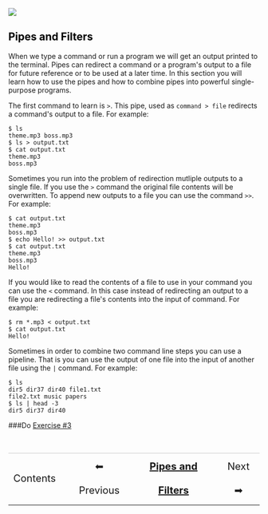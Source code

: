 [![](https://bytebucket.org/davis68/resources/raw/f7c98d2b95e961fae257707e22a58fa1a2c36bec/logos/baseline_cse_wdmk.png?token=be4cc41d4b2afe594f5b1570a3c5aad96a65f0d6)](http://cse.illinois.edu/training)

## <a name="pipesfilters"></a><a href="#contents" style="text-decoration:none; color:black;">Pipes and Filters</a>

When we type a command or run a program we will get an output printed to the terminal. Pipes can redirect a command or a program's output to a file for future reference or to be used at a later time. In this section you will learn how to use the pipes and how to combine pipes into powerful single-purpose programs. 

The first command to learn is `>`. This pipe, used as `command > file` redirects a command's output to a file. For example:

	$ ls  
	theme.mp3 boss.mp3
	$ ls > output.txt
	$ cat output.txt
	theme.mp3
	boss.mp3
	
Sometimes you run into the problem of redirection mutliple outputs to a single file. If you use the `>` command the original file contents will be overwritten. To append new outputs to a file you can use the command `>>`. For example:

	$ cat output.txt
	theme.mp3
	boss.mp3
	$ echo Hello! >> output.txt
	$ cat output.txt
	theme.mp3
	boss.mp3
	Hello!
		
If you would like to read the contents of a file to use in your command you can use the `<` command. In this case instead of redirecting an output to a file you are redirecting a file's contents into the input of command. For example:

	$ rm *.mp3 < output.txt 
	$ cat output.txt
	Hello!

Sometimes in order to combine two command line steps you can use a pipeline. That is you can use the output of one file into the input of another file using the `|` command. For example:

	$ ls
	dir5 dir37 dir40 file1.txt 
	file2.txt music papers
	$ ls | head -3
	dir5 dir37 dir40

###Do [Exercise #3](./ex3.html)

<br>
<table style="width:100%; border-collapse: collapse; border:0px solid black;" >
<tr style="border:0px solid black; border-top:1px solid #CCC; line-height:300%;">
<td style=" border:0px solid black; text-align:center; font-size:20px;"><a style="text-decoration:none;" href="./bash_multi.html">Contents</a></td>
<td style=" border:0px solid black;"></td>
<td style=" border:0px solid black; text-align:center; font-size:20px;"><a style="text-decoration:none;" href="./bash_multi_3.html">⬅ Previous</a></td>
<td style=" border:0px solid black; text-align:center; font-size:20px;"><a style="font-weight:bold;" href="./bash_multi_4.html">Pipes and Filters</a></td>
<td style="border:0px solid black; text-align:center; font-size:20px;"><a style="text-decoration:none;" href="./bash_multi_5.html">Next ➡</a></td>
</table>
